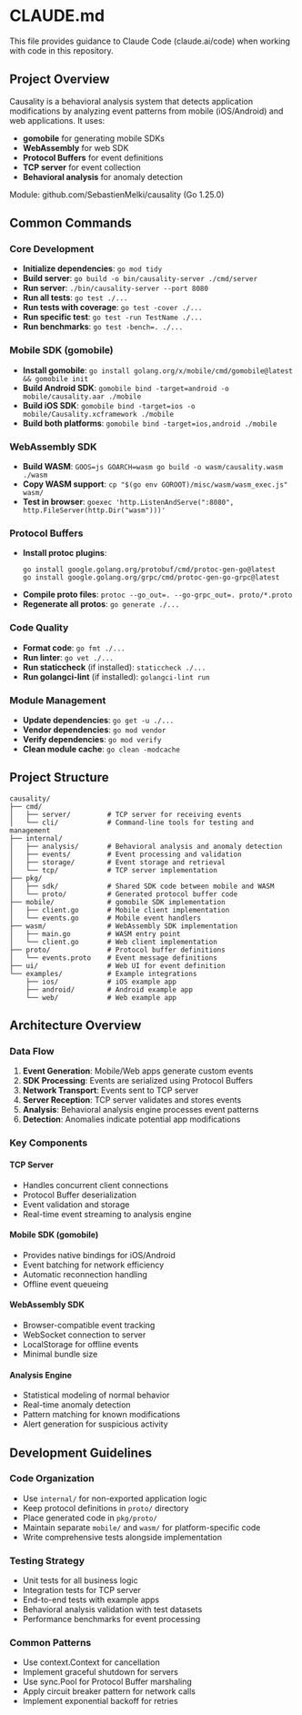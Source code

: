 # CLAUDE.md

This file provides guidance to Claude Code (claude.ai/code) when working with code in this repository.

## Project Overview

Causality is a behavioral analysis system that detects application modifications by analyzing event patterns from mobile (iOS/Android) and web applications. It uses:
- **gomobile** for generating mobile SDKs
- **WebAssembly** for web SDK
- **Protocol Buffers** for event definitions
- **TCP server** for event collection
- **Behavioral analysis** for anomaly detection

Module: github.com/SebastienMelki/causality (Go 1.25.0)

## Common Commands

### Core Development
- **Initialize dependencies**: `go mod tidy`
- **Build server**: `go build -o bin/causality-server ./cmd/server`
- **Run server**: `./bin/causality-server --port 8080`
- **Run all tests**: `go test ./...`
- **Run tests with coverage**: `go test -cover ./...`
- **Run specific test**: `go test -run TestName ./...`
- **Run benchmarks**: `go test -bench=. ./...`

### Mobile SDK (gomobile)
- **Install gomobile**: `go install golang.org/x/mobile/cmd/gomobile@latest && gomobile init`
- **Build Android SDK**: `gomobile bind -target=android -o mobile/causality.aar ./mobile`
- **Build iOS SDK**: `gomobile bind -target=ios -o mobile/Causality.xcframework ./mobile`
- **Build both platforms**: `gomobile bind -target=ios,android ./mobile`

### WebAssembly SDK
- **Build WASM**: `GOOS=js GOARCH=wasm go build -o wasm/causality.wasm ./wasm`
- **Copy WASM support**: `cp "$(go env GOROOT)/misc/wasm/wasm_exec.js" wasm/`
- **Test in browser**: `goexec 'http.ListenAndServe(":8080", http.FileServer(http.Dir("wasm")))'`

### Protocol Buffers
- **Install protoc plugins**: 
  ```
  go install google.golang.org/protobuf/cmd/protoc-gen-go@latest
  go install google.golang.org/grpc/cmd/protoc-gen-go-grpc@latest
  ```
- **Compile proto files**: `protoc --go_out=. --go-grpc_out=. proto/*.proto`
- **Regenerate all protos**: `go generate ./...`

### Code Quality
- **Format code**: `go fmt ./...`
- **Run linter**: `go vet ./...`
- **Run staticcheck** (if installed): `staticcheck ./...`
- **Run golangci-lint** (if installed): `golangci-lint run`

### Module Management
- **Update dependencies**: `go get -u ./...`
- **Vendor dependencies**: `go mod vendor`
- **Verify dependencies**: `go mod verify`
- **Clean module cache**: `go clean -modcache`

## Project Structure

```
causality/
├── cmd/
│   ├── server/         # TCP server for receiving events
│   └── cli/            # Command-line tools for testing and management
├── internal/
│   ├── analysis/       # Behavioral analysis and anomaly detection
│   ├── events/         # Event processing and validation
│   ├── storage/        # Event storage and retrieval
│   └── tcp/            # TCP server implementation
├── pkg/
│   ├── sdk/            # Shared SDK code between mobile and WASM
│   └── proto/          # Generated protocol buffer code
├── mobile/             # gomobile SDK implementation
│   ├── client.go       # Mobile client implementation
│   └── events.go       # Mobile event handlers
├── wasm/               # WebAssembly SDK implementation
│   ├── main.go         # WASM entry point
│   └── client.go       # Web client implementation
├── proto/              # Protocol buffer definitions
│   └── events.proto    # Event message definitions
├── ui/                 # Web UI for event definition
└── examples/           # Example integrations
    ├── ios/            # iOS example app
    ├── android/        # Android example app
    └── web/            # Web example app
```

## Architecture Overview

### Data Flow
1. **Event Generation**: Mobile/Web apps generate custom events
2. **SDK Processing**: Events are serialized using Protocol Buffers
3. **Network Transport**: Events sent to TCP server
4. **Server Reception**: TCP server validates and stores events
5. **Analysis**: Behavioral analysis engine processes event patterns
6. **Detection**: Anomalies indicate potential app modifications

### Key Components

#### TCP Server
- Handles concurrent client connections
- Protocol Buffer deserialization
- Event validation and storage
- Real-time event streaming to analysis engine

#### Mobile SDK (gomobile)
- Provides native bindings for iOS/Android
- Event batching for network efficiency
- Automatic reconnection handling
- Offline event queueing

#### WebAssembly SDK
- Browser-compatible event tracking
- WebSocket connection to server
- LocalStorage for offline events
- Minimal bundle size

#### Analysis Engine
- Statistical modeling of normal behavior
- Real-time anomaly detection
- Pattern matching for known modifications
- Alert generation for suspicious activity

## Development Guidelines

### Code Organization
- Use `internal/` for non-exported application logic
- Keep protocol definitions in `proto/` directory
- Place generated code in `pkg/proto/`
- Maintain separate `mobile/` and `wasm/` for platform-specific code
- Write comprehensive tests alongside implementation

### Testing Strategy
- Unit tests for all business logic
- Integration tests for TCP server
- End-to-end tests with example apps
- Behavioral analysis validation with test datasets
- Performance benchmarks for event processing

### Common Patterns
- Use context.Context for cancellation
- Implement graceful shutdown for servers
- Use sync.Pool for Protocol Buffer marshaling
- Apply circuit breaker pattern for network calls
- Implement exponential backoff for retries